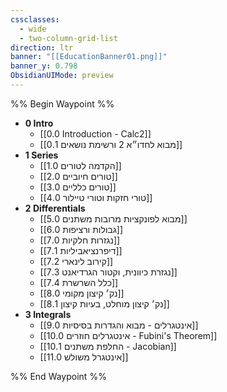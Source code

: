 ```yaml
---
cssclasses:
  - wide
  - two-column-grid-list
direction: ltr
banner: "[[EducationBanner01.png]]"
banner_y: 0.798
ObsidianUIMode: preview
---
```


%% Begin Waypoint %%
- **0 Intro**
	- [[0.0 Introduction - Calc2]]
	- [[0.1 מבוא לחדו״א 2 ורשימת נושאים]]
- **1 Series**
	- [[1.0 הקדמה לטורים]]
	- [[2.0 טורים חיוביים]]
	- [[3.0 טורים כלליים]]
	- [[4.0 טורי חזקות וטורי טיילור]]
- **2 Differentials**
	- [[5.0 מבוא לפונקציות מרובות משתנים]]
	- [[6.0 גבולות ורציפות]]
	- [[7.0 נגזרות חלקיות]]
	- [[7.1 דיפרנציאביליות]]
	- [[7.2 קירוב לינארי]]
	- [[7.3 נגזרת כיוונית, וקטור הגרדיאנט]]
	- [[7.4 כלל השרשרת]]
	- [[8.0 נק׳ קיצון מקומי]]
	- [[8.1 נק׳ קיצון מוחלט, בעיות קיצון]]
- **3 Integrals**
	- [[9.0 אינטגרלים - מבוא והגדרות בסיסיות]]
	- [[10.0 אינטגרלים חוזרים - Fubini's Theorem]]
	- [[10.1 החלפת משתנים - Jacobian]]
	- [[11.0 אינטגרל משולש]]

%% End Waypoint %%